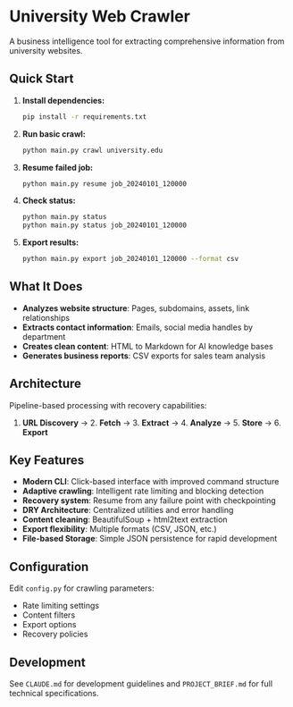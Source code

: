 # University Web Crawler

A business intelligence tool for extracting comprehensive information from university websites.

## Quick Start

1. **Install dependencies:**
   ```bash
   pip install -r requirements.txt
   ```

2. **Run basic crawl:**
   ```bash
   python main.py crawl university.edu
   ```

3. **Resume failed job:**
   ```bash
   python main.py resume job_20240101_120000
   ```

4. **Check status:**
   ```bash
   python main.py status
   python main.py status job_20240101_120000
   ```

5. **Export results:**
   ```bash
   python main.py export job_20240101_120000 --format csv
   ```

## What It Does

- **Analyzes website structure**: Pages, subdomains, assets, link relationships
- **Extracts contact information**: Emails, social media handles by department  
- **Creates clean content**: HTML to Markdown for AI knowledge bases
- **Generates business reports**: CSV exports for sales team analysis

## Architecture

Pipeline-based processing with recovery capabilities:
1. **URL Discovery** → 2. **Fetch** → 3. **Extract** → 4. **Analyze** → 5. **Store** → 6. **Export**

## Key Features

- **Modern CLI**: Click-based interface with improved command structure
- **Adaptive crawling**: Intelligent rate limiting and blocking detection  
- **Recovery system**: Resume from any failure point with checkpointing
- **DRY Architecture**: Centralized utilities and error handling
- **Content cleaning**: BeautifulSoup + html2text extraction
- **Export flexibility**: Multiple formats (CSV, JSON, etc.)
- **File-based Storage**: Simple JSON persistence for rapid development

## Configuration

Edit `config.py` for crawling parameters:
- Rate limiting settings
- Content filters  
- Export options
- Recovery policies

## Development

See `CLAUDE.md` for development guidelines and `PROJECT_BRIEF.md` for full technical specifications.